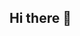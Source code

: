 ## Hi there 👋

<!--
**martimgil/martimgil** is a ✨ _special_ ✨ repository because its `README.md` (this file) appears on your GitHub profile.

<p>I am in the first year of a degree in computer engineering at the University of Aveiro.<p>
